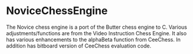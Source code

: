 # NoviceChessEngine
The Novice chess engine is a port of the Butter chess engine to C.
Various adjustments/functions are from the Video Instruction Chess Engine.
It also has various enhancements to the alphaBeta function from CeeChess.
In addition has bitboard version of CeeChess evaluation code.
